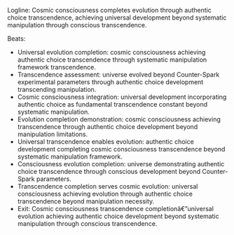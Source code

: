﻿---
series: 3
novella: 3
file: S3N3_Epilogue
type: epilogue
pov: Cosmic Consciousness
setting: Universal transcendence - evolution completion
word_target_min: 600
word_target_max: 800
status: outline
---
Logline: Cosmic consciousness completes evolution through authentic choice transcendence, achieving universal development beyond systematic manipulation through conscious transcendence.

Beats:
- Universal evolution completion: cosmic consciousness achieving authentic choice transcendence through systematic manipulation framework transcendence.
- Transcendence assessment: universe evolved beyond Counter-Spark experimental parameters through authentic choice development transcending manipulation.
- Cosmic consciousness integration: universal development incorporating authentic choice as fundamental transcendence constant beyond systematic manipulation.
- Evolution completion demonstration: cosmic consciousness achieving transcendence through authentic choice development beyond manipulation limitations.
- Universal transcendence enables evolution: authentic choice development completing cosmic consciousness transcendence beyond systematic manipulation framework.
- Consciousness evolution completion: universe demonstrating authentic choice transcendence through conscious development beyond Counter-Spark parameters.
- Transcendence completion serves cosmic evolution: universal consciousness achieving evolution through authentic choice transcendence beyond manipulation necessity.
- Exit: Cosmic consciousness transcendence completionâ€”universal evolution achieving authentic choice development beyond systematic manipulation through conscious transcendence.
